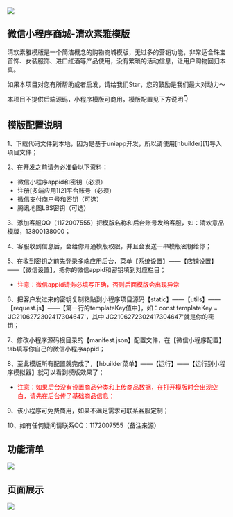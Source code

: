 <img src="http://cdn.ddyy.top/001e472fde3c2704dbe51f953578e792.jpg" />

## 微信小程序商城-清欢素雅模版
清欢素雅模版是一个简洁概念的购物商城模版，无过多的营销功能，非常适合珠宝首饰、女装服饰、进口红酒等产品使用，没有繁琐的活动信息，让用户购物回归本真。

如果本项目对您有所帮助或者启发，请给我们Star，您的鼓励是我们最大对动力～

本项目不提供后端源码，小程序模版可商用，模版配置见下方说明👇

## 模版配置说明
1、下载代码文件到本地，因为是基于uniapp开发，所以请使用[hbuilder][1]导入项目文件；

2、在开发之前请务必准备以下资料：

 - 微信小程序appid和密钥（必须）
 - 注册[多端应用][2]平台账号（必须）
 - 微信支付商户号和密钥（可选）
 - 腾讯地图LBS密钥（可选）

3、添加客服QQ（1172007555）把模版名称和后台账号发给客服，如：清欢意品模版，13800138000；

4、客服收到信息后，会给你开通模版权限，并且会发送一串模版密钥给你；

5、在收到密钥之前先登录多端应用后台，菜单【系统设置】——【店铺设置】——【微信设置】，把你的微信appid和密钥填到对应栏目；

 - <font style="color:red">注意：微信appid请务必填写正确，否则后面模版会出现异常</font>

6、把客户发过来的密钥复制粘贴到小程序项目源码【static】——【utils】——【request.js】——【第一行的templateKey值中】，如：const templateKey = 'JG2106272302417304647'，其中'JG2106272302417304647'就是你的密钥；

7、修改小程序源码根目录的【manifest.json】配置文件，在【微信小程序配置】tab填写你自己的微信小程序appid；

8、至此模版所有配置就完成了，【hbuilder菜单】——【运行】——【运行到小程序模拟器】就可以看到模版效果了；

 - <font style="color:red">注意：如果后台没有设置商品分类和上传商品数据，在打开模版时会出现空白，请先在后台传了基础商品信息；</font>

9、该小程序可免费商用，如果不满足需求可联系客服定制；

10、如有任何疑问请联系QQ：1172007555（备注来源）

## 功能清单
<img src="http://cdn.ddyy.top/af515341cf0d59b1f7358ec8d12d3499.jpg" />

## 页面展示
<img src="http://cdn.ddyy.top/4c5fe92fbd031697a662e6ec0c54b942.jpg" />
